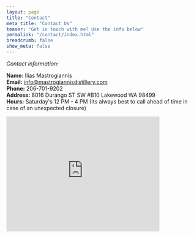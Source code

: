 ```yaml
---
layout: page
title: "Contact"
meta_title: "Contact Us"
teaser: "Get in touch with me? Use the info below"
permalink: "/contact/index.html"
breadcrumb: false
show_meta: false
---
```

<em>Contact information:</em>

<b>Name:</b> Ilias Mastrogiannis
<br>
<b>Email:</b> info@mastrogiannisdistillery.com
<br>
<b>Phone:</b> 206-701-9202
<br>
<b>Address:</b> 8016 Durango ST SW #B10 Lakewood WA 98499
<br>
<b>Hours:</b> Saturday's 12 PM - 4 PM (Its always best to call ahead of time in case of an unexpected closure)
<br>
<html>
<iframe src="https://www.google.com/maps/embed?pb=!1m18!1m12!1m3!1d2711.6725900141964!2d-122.48920768421011!3d47.18384662507827!2m3!1f0!2f0!3f0!3m2!1i1024!2i768!4f13.1!3m3!1m2!1s0x5491005a8c33096f%3A0x1edd6387d2f8b463!2sMastrogiannis+Distillery!5e0!3m2!1sen!2sus!4v1448931888003" width="400" height="300" frameborder="0" style="border:0" allowfullscreen></iframe></html>




